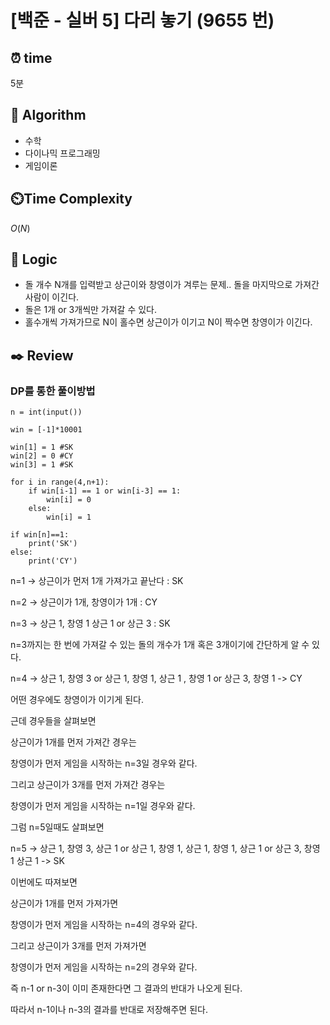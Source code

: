 # [백준 - 실버 5] 다리 놓기 (9655 번)

## ⏰  **time**

5분

## :pushpin: **Algorithm**

- 수학
- 다이나믹 프로그래밍
- 게임이론

## ⏲️**Time Complexity**

$O(N)$

## :round_pushpin: **Logic**

- 돌 개수 N개를 입력받고 상근이와 창영이가 겨루는 문제.. 돌을 마지막으로 가져간 사람이 이긴다.
- 돌은 1개 or 3개씩만 가져갈 수 있다.
- 홀수개씩 가져가므로 N이 홀수면 상근이가 이기고 N이 짝수면 창영이가 이긴다.

## :black_nib: **Review**

### DP를 통한 풀이방법

```commandline
n = int(input())

win = [-1]*10001

win[1] = 1 #SK
win[2] = 0 #CY
win[3] = 1 #SK

for i in range(4,n+1):
    if win[i-1] == 1 or win[i-3] == 1:
        win[i] = 0
    else:
        win[i] = 1

if win[n]==1:
    print('SK')
else:
    print('CY')
```
n=1 -> 상근이가 먼저 1개 가져가고 끝난다 : SK

n=2 -> 상근이가 1개, 창영이가 1개 : CY

n=3 -> 상근 1, 창영 1 상근 1 or 상근 3 : SK

 

n=3까지는 한 번에 가져갈 수 있는 돌의 개수가 1개 혹은 3개이기에 간단하게 알 수 있다. 

 

n=4 -> 상근 1, 창영 3 or 상근 1, 창영 1, 상근 1 , 창영 1 or 상근 3, 창영 1 -> CY

어떤 경우에도 창영이가 이기게 된다.

 

근데 경우들을 살펴보면

상근이가 1개를 먼저 가져간 경우는 

창영이가 먼저 게임을 시작하는 n=3일 경우와 같다.

그리고 상근이가 3개를 먼저 가져간 경우는

창영이가 먼저 게임을 시작하는 n=1일 경우와 같다.

 

그럼 n=5일때도 살펴보면

 

n=5 -> 상근 1, 창영 3, 상근 1 or 상근 1, 창영 1, 상근 1, 창영 1, 상근 1 or 상근 3, 창영 1 상근 1 -> SK

 

이번에도 따져보면

상근이가 1개를 먼저 가져가면

창영이가 먼저 게임을 시작하는 n=4의 경우와 같다.

그리고 상근이가 3개를 먼저 가져가면

창영이가 먼저 게임을 시작하는 n=2의 경우와 같다.

 

즉 n-1 or n-3이 이미 존재한다면 그 결과의 반대가 나오게 된다.

따라서 n-1이나 n-3의 결과를 반대로 저장해주면 된다.